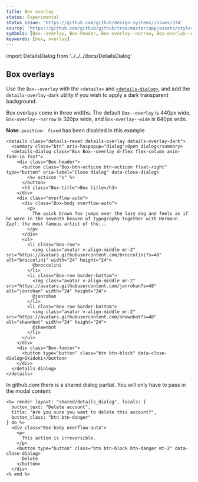 ```yaml
---
title: Box overlay
status: Experimental
status_issue: 'https://github.com/github/design-systems/issues/374'
source: 'https://github.com/github/github/tree/master/app/assets/stylesheets/components/box-overlay.scss'
symbols: [Box--overlay, Box-header, Box-overlay--narrow, Box-overlay--wide]
keywords: [box, overlay]
---
```


import DetailsDialog from '../../../docs/DetailsDialog'

## Box overlays
Use the `Box--overlay` with the `<details>` and [`<details-dialog>`](https://github.com/github/details-dialog), and add the `details-overlay-dark` utility if you wish to apply a dark transparent background.

Box overlays come in three widths. The default `Box--overlay` is 440px wide, `Box-overlay--narrow` is 320px wide, and `Box-overlay--wide` is 640px wide.

**Note:** `position: fixed` has been disabled in this example

```erb
<details class="details-reset details-overlay details-overlay-dark">
  <summary class="btn" aria-haspopup="dialog">Open dialog</summary>
  <details-dialog class="Box Box--overlay d-flex flex-column anim-fade-in fast">
    <div class="Box-header">
      <button class="Box-btn-octicon btn-octicon float-right" type="button" aria-label="Close dialog" data-close-dialog>
        <%= octicon "x" %>
      </button>
      <h3 class="Box-title">Box title</h3>
    </div>
    <div class="overflow-auto">
      <div class="Box-body overflow-auto">
        <p>
          The quick brown fox jumps over the lazy dog and feels as if he were in the seventh heaven of typography together with Hermann Zapf, the most famous artist of the...
        </p>
      </div>
      <ul>
        <li class="Box-row">
          <img class="avatar v-align-middle mr-2" src="https://avatars.githubusercontent.com/broccolini?s=48" alt="broccolini" width="24" height="24">
          @broccolini
        </li>
        <li class="Box-row border-bottom">
          <img class="avatar v-align-middle mr-2" src="https://avatars.githubusercontent.com/jonrohan?s=48" alt="jonrohan" width="24" height="24">
          @jonrohan
        </li>
        <li class="Box-row border-bottom">
          <img class="avatar v-align-middle mr-2" src="https://avatars.githubusercontent.com/shawnbot?s=48" alt="shawnbot" width="24" height="24">
          @shawnbot
        </li>
      </ul>
    </div>
    <div class="Box-footer">
      <button type="button" class="btn btn-block" data-close-dialog>Okidoki</button>
    </div>
  </details-dialog>
</details>
```

In github.com there is a shared dialog partial. You will only have to pass in the modal content:

```erb
<%= render layout: "shared/details_dialog", locals: {
  button_text: "Delete account",
  title: "Are you sure you want to delete this account?",
  button_class: "btn btn-danger"
} do %>
  <div class="Box-body overflow-auto">
    <p>
      This action is irreversible.
    </p>
    <button type="button" class="btn btn-block btn-danger mt-2" data-close-dialog>
      Delete
    </button>
  </div>
<% end %>
```

[ARIA attributes]: https://www.w3.org/TR/html-aria/#allowed-aria-roles-states-and-properties
